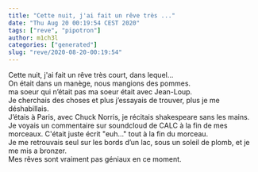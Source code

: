 ```yaml
---
title: "Cette nuit, j'ai fait un rêve très ..."
date: "Thu Aug 20 00:19:54 CEST 2020"
tags: ["reve", "pipotron"]
author: m1ch3l
categories: ["generated"]
slug: "reve/2020-08-20-00:19:54"
---
```


Cette nuit, j'ai fait un rêve très court, dans lequel...<br>
On était dans un manège, nous mangions des pommes.<br>
ma soeur qui n’était pas ma soeur était avec Jean-Loup.<br>
Je cherchais des choses et plus j’essayais de trouver, plus je me déshabillais.<br>
J’étais à Paris, avec Chuck Norris, je récitais shakespeare sans les mains.<br>
Je voyais un commentaire sur soundcloud de CALC à la fin de mes morceaux. C'était juste écrit "euh..." tout à la fin du morceau.<br>
Je me retrouvais seul sur les bords d’un lac, sous un soleil de plomb, et je me mis a bronzer.<br>
Mes rêves sont vraiment pas géniaux en ce moment.<br>
